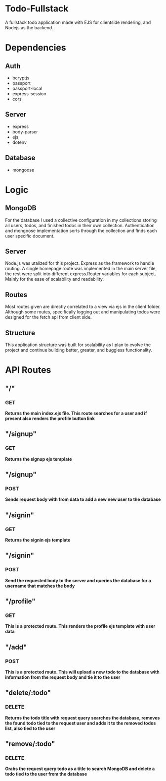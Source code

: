 # Todo-Fullstack
A fullstack todo application made with EJS for clientside rendering, and Nodejs as the backend. 

# Dependencies
## Auth
* bcryptjs
* passport
* passport-local
* express-session
* cors

## Server
* express
* body-parser
* ejs
* dotenv 

## Database
* mongoose

# Logic
## MongoDB
For the database I used a collective configuration in my collections storing all users, todos, and finished todos in their own collection. Authentication and mongoose implementation sorts through the collection and finds each user specific document.

## Server
Node.js was utalized for this project. Express as the framework to handle routing. A single homepage route was implemented in the main server file, the rest were split into different express.Router variables for each subject. Mainly for the ease of scalability and readability. 

## Routes 
Most routes given are directly correlated to a view via ejs in the client folder. Although some routes, specifically logging out and manipulating todos were designed for the fetch api from client side. 

## Structure
This application structure was built for scalability as I plan to evolve the project and continue building better, greater, and buggless functionality. 

# API Routes
## "/" 
### GET
**Returns the main index.ejs file. This route searches for a user and if present also renders the profile button link**

## "/signup"
### GET
**Returns the signup ejs template**

## "/signup"
### POST
**Sends request body with from data to add a new new user to the database**

## "/signin"
### GET
**Returns the signin ejs template**

## "/signin"
### POST
**Send the requested body to the server and queries the database for a username that matches the body**

## "/profile"
### GET
**This is a protected route. This renders the profile ejs template with user data**

## "/add"
### POST
**This is a protected route. This will upload a new todo to the database with information from the request body and tie it to the user**

## "delete/:todo"
### DELETE
**Returns the todo title with request query searches the database, removes the found todo tied to the request user and adds it to the removed todos list, also tied to the user**

## "remove/:todo"
### DELETE
**Grabs the request query todo as a title to search MongoDB and delete a todo tied to the user from the database**
